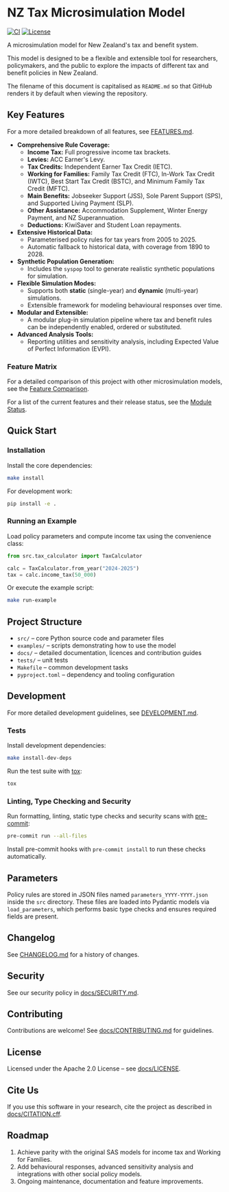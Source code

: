 # NZ Tax Microsimulation Model

[![CI](https://github.com/edithatogo/nztaxmicrosim/actions/workflows/ci.yml/badge.svg)](https://github.com/edithatogo/nztaxmicrosim/actions/workflows/ci.yml)
[![License](https://img.shields.io/badge/License-Apache_2.0-blue.svg)](https://opensource.org/licenses/Apache-2.0)

A microsimulation model for New Zealand's tax and benefit system.

This model is designed to be a flexible and extensible tool for researchers, policymakers, and the public to explore the impacts of different tax and benefit policies in New Zealand.

The filename of this document is capitalised as `README.md` so that GitHub
renders it by default when viewing the repository.

## Key Features

For a more detailed breakdown of all features, see [FEATURES.md](FEATURES.md).

- **Comprehensive Rule Coverage:**
  - **Income Tax:** Full progressive income tax brackets.
  - **Levies:** ACC Earner's Levy.
  - **Tax Credits:** Independent Earner Tax Credit (IETC).
  - **Working for Families:** Family Tax Credit (FTC), In-Work Tax Credit (IWTC), Best Start Tax Credit (BSTC), and Minimum Family Tax Credit (MFTC).
  - **Main Benefits:** Jobseeker Support (JSS), Sole Parent Support (SPS), and Supported Living Payment (SLP).
  - **Other Assistance:** Accommodation Supplement, Winter Energy Payment, and NZ Superannuation.
  - **Deductions:** KiwiSaver and Student Loan repayments.
- **Extensive Historical Data:**
  - Parameterised policy rules for tax years from 2005 to 2025.
  - Automatic fallback to historical data, with coverage from 1890 to 2028.
- **Synthetic Population Generation:**
  - Includes the `syspop` tool to generate realistic synthetic populations for simulation.
- **Flexible Simulation Modes:**
  - Supports both **static** (single-year) and **dynamic** (multi-year) simulations.
  - Extensible framework for modeling behavioural responses over time.
- **Modular and Extensible:**
  - A modular plug-in simulation pipeline where tax and benefit rules can be
    independently enabled, ordered or substituted.
- **Advanced Analysis Tools:**
  - Reporting utilities and sensitivity analysis, including Expected Value of
    Perfect Information (EVPI).

### Feature Matrix

For a detailed comparison of this project with other microsimulation models, see the [Feature Comparison](docs/feature_comparison.md).

For a list of the current features and their release status, see the [Module Status](docs/module_status.md).


## Quick Start

### Installation

Install the core dependencies:

```bash
make install
```

For development work:

```bash
pip install -e .
```

### Running an Example

Load policy parameters and compute income tax using the convenience class:

```python
from src.tax_calculator import TaxCalculator

calc = TaxCalculator.from_year("2024-2025")
tax = calc.income_tax(50_000)
```

Or execute the example script:

```bash
make run-example
```

## Project Structure

- `src/` – core Python source code and parameter files
- `examples/` – scripts demonstrating how to use the model
- `docs/` – detailed documentation, licences and contribution guides
- `tests/` – unit tests
- `Makefile` – common development tasks
- `pyproject.toml` – dependency and tooling configuration

## Development

For more detailed development guidelines, see [DEVELOPMENT.md](docs/DEVELOPMENT.md).

### Tests

Install development dependencies:

```bash
make install-dev-deps
```

Run the test suite with [tox](https://tox.wiki/):

```bash
tox
```

### Linting, Type Checking and Security

Run formatting, linting, static type checks and security scans with
[pre-commit](https://pre-commit.com/):

```bash
pre-commit run --all-files
```

Install pre-commit hooks with `pre-commit install` to run these checks
automatically.

## Parameters

Policy rules are stored in JSON files named `parameters_YYYY-YYYY.json` inside
the `src` directory. These files are loaded into Pydantic models via
`load_parameters`, which performs basic type checks and ensures required fields
are present.


## Changelog

See [CHANGELOG.md](CHANGELOG.md) for a history of changes.

## Security

See our security policy in [docs/SECURITY.md](docs/SECURITY.md).

## Contributing

Contributions are welcome! See
[docs/CONTRIBUTING.md](docs/CONTRIBUTING.md) for guidelines.

## License

Licensed under the Apache 2.0 License – see [docs/LICENSE](docs/LICENSE).

## Cite Us

If you use this software in your research, cite the project as described in
[docs/CITATION.cff](docs/CITATION.cff).

## Roadmap

1. Achieve parity with the original SAS models for income tax and Working for
   Families.
2. Add behavioural responses, advanced sensitivity analysis and integrations
   with other social policy models.
3. Ongoing maintenance, documentation and feature improvements.